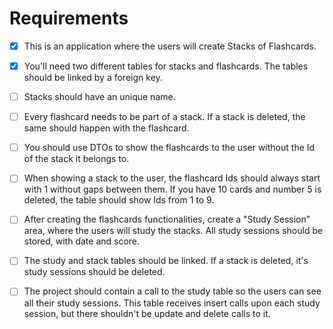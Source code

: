 # Requirements
- [x] This is an application where the users will create Stacks of Flashcards.
- [x] You'll need two different tables for stacks and flashcards. The tables should be linked by a foreign key.
- [ ] Stacks should have an unique name.
- [ ] Every flashcard needs to be part of a stack. If a stack is deleted, the same should happen with the flashcard.
- [ ] You should use DTOs to show the flashcards to the user without the Id of the stack it belongs to.
- [ ] When showing a stack to the user, the flashcard Ids should always start with 1 without gaps between them. If you have 10 cards and number 5 is deleted, the table should show Ids from 1 to 9.
- [ ] After creating the flashcards functionalities, create a "Study Session" area, where the users will study the stacks. All study sessions should be stored, with date and score.
- [ ] The study and stack tables should be linked. If a stack is deleted, it's study sessions should be deleted.
- [ ] The project should contain a call to the study table so the users can see all their study sessions. This table receives insert calls upon each study session, but there shouldn't be update and delete calls to it.

